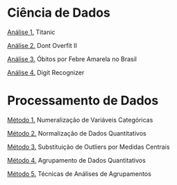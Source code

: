# Ciência de Dados

[Análise 1.](https://github.com/alexandre11aa/notebooks/blob/main/data_science/titanic.ipynb) Titanic

[Análise 2.](https://github.com/alexandre11aa/notebooks/blob/main/data_science/dont_overfit_ii.ipynb) Dont Overfit II

[Análise 3.](https://github.com/alexandre11aa/notebooks/blob/main/data_science/obitos_por_fa.ipynb) Óbitos por Febre Amarela no Brasil

[Análise 4.](https://github.com/alexandre11aa/notebooks/blob/main/data_science/digit_recognizer.ipynb) Digit Recognizer

# Processamento de Dados

[Método 1.](https://github.com/alexandre11aa/notebooks/blob/main/data_processing/numeralizacao_de_variaveis_categoricas.ipynb) Numeralização de Variáveis Categóricas

[Método 2.](https://github.com/alexandre11aa/notebooks/blob/main/data_processing/normalizacao_de_dados.ipynb) Normalização de Dados Quantitativos

[Método 3.](https://github.com/alexandre11aa/notebooks/blob/main/data_processing/substituicao_por_medidas_centrais.ipynb) Substituição de Outliers por Medidas Centrais

[Método 4.](https://github.com/alexandre11aa/notebooks/blob/main/data_processing/agrupamento_de_dados.ipynb) Agrupamento de Dados Quantitativos

[Método 5.](https://github.com/alexandre11aa/notebooks/blob/main/data_processing/analises_de_agrupamentos.ipynb) Técnicas de Análises de Agrupamentos
